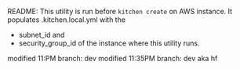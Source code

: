 README:
This utility is run before `kitchen create` on AWS instance.  It populates .kitchen.local.yml with the 
- subnet_id and 
- security_group_id 
of the instance where this utility runs.

modified 11:PM branch: dev
modified 11:35PM branch: dev aka hf

